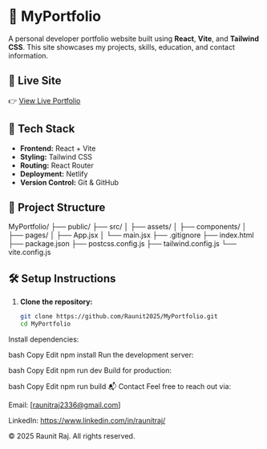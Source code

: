 # 💼 MyPortfolio

A personal developer portfolio website built using **React**, **Vite**, and **Tailwind CSS**. This site showcases my projects, skills, education, and contact information.

## 🔗 Live Site

👉 [View Live Portfolio](https://raunit-portfolio07.netlify.app/)

## 🚀 Tech Stack

- **Frontend:** React + Vite
- **Styling:** Tailwind CSS
- **Routing:** React Router
- **Deployment:** Netlify
- **Version Control:** Git & GitHub

## 📂 Project Structure

MyPortfolio/
├── public/
├── src/
│ ├── assets/
│ ├── components/
│ ├── pages/
│ ├── App.jsx
│ └── main.jsx
├── .gitignore
├── index.html
├── package.json
├── postcss.config.js
├── tailwind.config.js
└── vite.config.js


## 🛠️ Setup Instructions

1. **Clone the repository:**
   ```bash
   git clone https://github.com/Raunit2025/MyPortfolio.git
   cd MyPortfolio
Install dependencies:

bash
Copy
Edit
npm install
Run the development server:

bash
Copy
Edit
npm run dev
Build for production:

bash
Copy
Edit
npm run build
📬 Contact
Feel free to reach out via:

Email: [raunitraj2336@gmail.com]

LinkedIn: https://www.linkedin.com/in/raunitraj/

© 2025 Raunit Raj. All rights reserved.
